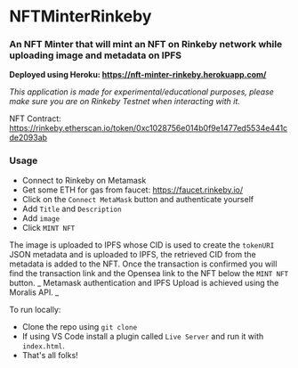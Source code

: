 # NFTMinterRinkeby
### An NFT Minter that will mint an NFT on Rinkeby network while uploading image and metadata on IPFS

**Deployed using Heroku: https://nft-minter-rinkeby.herokuapp.com/**

_This application is made for experimental/educational purposes, please make sure you are on Rinkeby Testnet when interacting with it._


NFT Contract: https://rinkeby.etherscan.io/token/0xc1028756e014b0f9e1477ed5534e441cde2093ab

### Usage
- Connect to Rinkeby on Metamask
-  Get some ETH for gas from faucet: https://faucet.rinkeby.io/
-  Click on the `Connect MetaMask` button and authenticate yourself
-  Add `Title` and `Description`
-  Add `image`
-  Click `MINT NFT`

The image is uploaded to IPFS whose CID is used to create the `tokenURI` JSON metadata and is uploaded to IPFS, the retrieved CID from the metadata is added to the NFT. Once the transaction is confirmed you will find the transaction link and the Opensea link to the NFT below the `MINT NFT` button.
_
Metamask authentication and IPFS Upload is achieved using the Moralis API. _

To run locally: 
- Clone the repo using `git clone`
- If using VS Code install a plugin called `Live Server` and run it with `index.html`. 
- That's all folks!



